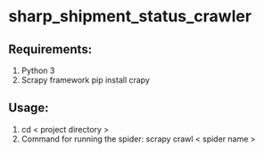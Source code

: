 sharp_shipment_status_crawler
===========================

## Requirements:

1. Python 3
2. Scrapy framework
  pip install crapy
  
## Usage:

1. cd < project directory >
2. Command for running the spider: 
  scrapy crawl < spider name >
  
